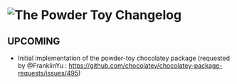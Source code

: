 # ![The Powder Toy Changelog](https://img.shields.io/badge/The%20Powder%20Toy-Package%20Changelog-blue.svg?style=for-the-badge)

## UPCOMING
- Initial implementation of the powder-toy chocolatey package (requested by @FranklinYu : https://github.com/chocolatey/chocolatey-package-requests/issues/495)
